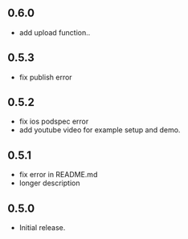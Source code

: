 ## 0.6.0

* add upload function..

## 0.5.3

* fix publish error

## 0.5.2

* fix ios podspec error
* add youtube video for example setup and demo.


## 0.5.1

* fix error in README.md
* longer description


## 0.5.0

* Initial release.
